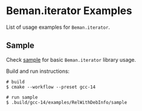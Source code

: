 # Beman.iterator Examples

<!--
SPDX-License-Identifier: 2.0 license with LLVM exceptions
-->

List of usage examples for `Beman.iterator`.

## Sample

Check [sample](sample.cpp) for basic `Beman.iterator` library usage.

Build and run instructions:
```shell
# build
$ cmake --workflow --preset gcc-14

# run sample
$ .build/gcc-14/examples/RelWithDebInfo/sample
```
